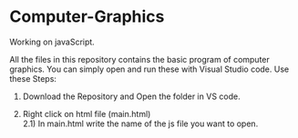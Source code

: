 # Computer-Graphics
Working on javaScript.

All the files in this repository contains the basic program of computer graphics. 
You can simply open and run these with Visual Studio code.
Use these Steps:
1) Download the Repository and Open the folder in VS code.
2) Right click on html file (main.html)   
2.1) In main.html write the name of the js file you want to open.
                  <script src = "file_name"><script>

3) Click on "Open with Line Server" or Use Shortcut Alt+L / Alt+O. You will see the output on your webpage.
Note: there is a chance that you will not have above option. Line server is a VS code module you have to download. 
So, In VS code go to "extensions", Download module "Line Server" which have purple icon then rerun from step 2.
